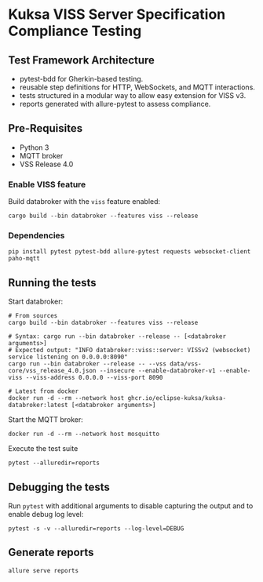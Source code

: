 # Kuksa VISS Server Specification Compliance Testing

## Test Framework Architecture

- pytest-bdd for Gherkin-based testing.
- reusable step definitions for HTTP, WebSockets, and MQTT interactions.
- tests structured in a modular way to allow easy extension for VISS v3.
- reports generated with allure-pytest to assess compliance.

## Pre-Requisites

- Python 3
- MQTT broker
- VSS Release 4.0

### Enable VISS feature

Build databroker with the `viss` feature enabled:

```
cargo build --bin databroker --features viss --release
```

### Dependencies

```
pip install pytest pytest-bdd allure-pytest requests websocket-client paho-mqtt
```

## Running the tests

Start databroker:
```
# From sources
cargo build --bin databroker --features viss --release

# Syntax: cargo run --bin databroker --release -- [<databroker arguments>]
# Expected output: "INFO databroker::viss::server: VISSv2 (websocket) service listening on 0.0.0.0:8090"
cargo run --bin databroker --release -- --vss data/vss-core/vss_release_4.0.json --insecure --enable-databroker-v1 --enable-viss --viss-address 0.0.0.0 --viss-port 8090

# Latest from docker
docker run -d --rm --network host ghcr.io/eclipse-kuksa/kuksa-databroker:latest [<databroker arguments>]
```

Start the MQTT broker:
```
docker run -d --rm --network host mosquitto
```

Execute the test suite
```
pytest --alluredir=reports
```

## Debugging the tests

Run `pytest` with additional arguments to disable capturing the output and to enable debug log level:

```
pytest -s -v --alluredir=reports --log-level=DEBUG
```

## Generate reports

```
allure serve reports
```
